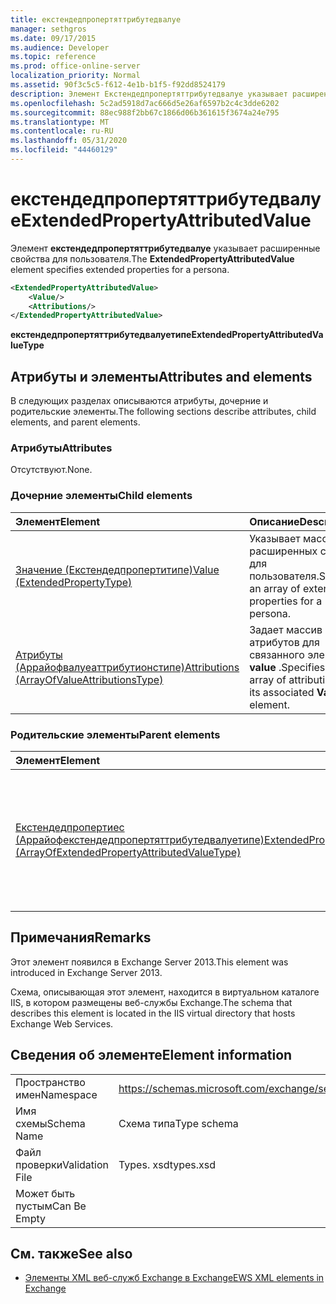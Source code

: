 ```yaml
---
title: екстендедпропертяттрибутедвалуе
manager: sethgros
ms.date: 09/17/2015
ms.audience: Developer
ms.topic: reference
ms.prod: office-online-server
localization_priority: Normal
ms.assetid: 90f3c5c5-f612-4e1b-b1f5-f92dd8524179
description: Элемент Екстендедпропертяттрибутедвалуе указывает расширенные свойства для пользователя.
ms.openlocfilehash: 5c2ad5918d7ac666d5e26af6597b2c4c3dde6202
ms.sourcegitcommit: 88ec988f2bb67c1866d06b361615f3674a24e795
ms.translationtype: MT
ms.contentlocale: ru-RU
ms.lasthandoff: 05/31/2020
ms.locfileid: "44460129"
---
```

# <a name="extendedpropertyattributedvalue"></a><span data-ttu-id="9b219-103">екстендедпропертяттрибутедвалуе</span><span class="sxs-lookup"><span data-stu-id="9b219-103">ExtendedPropertyAttributedValue</span></span>

<span data-ttu-id="9b219-104">Элемент **екстендедпропертяттрибутедвалуе** указывает расширенные свойства для пользователя.</span><span class="sxs-lookup"><span data-stu-id="9b219-104">The **ExtendedPropertyAttributedValue** element specifies extended properties for a persona.</span></span> 
  
```XML
<ExtendedPropertyAttributedValue>
    <Value/>
    <Attributions/>
</ExtendedPropertyAttributedValue>
```

 <span data-ttu-id="9b219-105">**екстендедпропертяттрибутедвалуетипе**</span><span class="sxs-lookup"><span data-stu-id="9b219-105">**ExtendedPropertyAttributedValueType**</span></span>
## <a name="attributes-and-elements"></a><span data-ttu-id="9b219-106">Атрибуты и элементы</span><span class="sxs-lookup"><span data-stu-id="9b219-106">Attributes and elements</span></span>

<span data-ttu-id="9b219-107">В следующих разделах описываются атрибуты, дочерние и родительские элементы.</span><span class="sxs-lookup"><span data-stu-id="9b219-107">The following sections describe attributes, child elements, and parent elements.</span></span>
  
### <a name="attributes"></a><span data-ttu-id="9b219-108">Атрибуты</span><span class="sxs-lookup"><span data-stu-id="9b219-108">Attributes</span></span>

<span data-ttu-id="9b219-109">Отсутствуют.</span><span class="sxs-lookup"><span data-stu-id="9b219-109">None.</span></span>
  
### <a name="child-elements"></a><span data-ttu-id="9b219-110">Дочерние элементы</span><span class="sxs-lookup"><span data-stu-id="9b219-110">Child elements</span></span>

|<span data-ttu-id="9b219-111">**Элемент**</span><span class="sxs-lookup"><span data-stu-id="9b219-111">**Element**</span></span>|<span data-ttu-id="9b219-112">**Описание**</span><span class="sxs-lookup"><span data-stu-id="9b219-112">**Description**</span></span>|
|:-----|:-----|
|[<span data-ttu-id="9b219-113">Значение (Екстендедпропертитипе)</span><span class="sxs-lookup"><span data-stu-id="9b219-113">Value (ExtendedPropertyType)</span></span>](value-extendedpropertytype.md) <br/> |<span data-ttu-id="9b219-114">Указывает массив расширенных свойств для пользователя.</span><span class="sxs-lookup"><span data-stu-id="9b219-114">Specifies an array of extended properties for a persona.</span></span>  <br/> |
|[<span data-ttu-id="9b219-115">Атрибуты (Аррайофвалуеаттрибутионстипе)</span><span class="sxs-lookup"><span data-stu-id="9b219-115">Attributions (ArrayOfValueAttributionsType)</span></span>](attributions-arrayofvalueattributionstype.md) <br/> |<span data-ttu-id="9b219-116">Задает массив атрибутов для связанного элемента **value** .</span><span class="sxs-lookup"><span data-stu-id="9b219-116">Specifies an array of attributions for its associated **Value** element.</span></span>  <br/> |
   
### <a name="parent-elements"></a><span data-ttu-id="9b219-117">Родительские элементы</span><span class="sxs-lookup"><span data-stu-id="9b219-117">Parent elements</span></span>

|<span data-ttu-id="9b219-118">**Элемент**</span><span class="sxs-lookup"><span data-stu-id="9b219-118">**Element**</span></span>|<span data-ttu-id="9b219-119">**Описание**</span><span class="sxs-lookup"><span data-stu-id="9b219-119">**Description**</span></span>|
|:-----|:-----|
|[<span data-ttu-id="9b219-120">Екстендедпропертиес (Аррайофекстендедпропертяттрибутедвалуетипе)</span><span class="sxs-lookup"><span data-stu-id="9b219-120">ExtendedProperties (ArrayOfExtendedPropertyAttributedValueType)</span></span>](extendedproperties-arrayofextendedpropertyattributedvaluetype.md) <br/> |<span data-ttu-id="9b219-121">Содержит расширенные свойства, используемые для операций с единым хранилищем контактов.</span><span class="sxs-lookup"><span data-stu-id="9b219-121">Contains the extended properties used for Unified Contact Store operations.</span></span>  <br/> |
   
## <a name="remarks"></a><span data-ttu-id="9b219-122">Примечания</span><span class="sxs-lookup"><span data-stu-id="9b219-122">Remarks</span></span>

<span data-ttu-id="9b219-123">Этот элемент появился в Exchange Server 2013.</span><span class="sxs-lookup"><span data-stu-id="9b219-123">This element was introduced in Exchange Server 2013.</span></span>
  
<span data-ttu-id="9b219-124">Схема, описывающая этот элемент, находится в виртуальном каталоге IIS, в котором размещены веб-службы Exchange.</span><span class="sxs-lookup"><span data-stu-id="9b219-124">The schema that describes this element is located in the IIS virtual directory that hosts Exchange Web Services.</span></span>
  
## <a name="element-information"></a><span data-ttu-id="9b219-125">Сведения об элементе</span><span class="sxs-lookup"><span data-stu-id="9b219-125">Element information</span></span>

|||
|:-----|:-----|
|<span data-ttu-id="9b219-126">Пространство имен</span><span class="sxs-lookup"><span data-stu-id="9b219-126">Namespace</span></span>  <br/> |https://schemas.microsoft.com/exchange/services/2006/types  <br/> |
|<span data-ttu-id="9b219-127">Имя схемы</span><span class="sxs-lookup"><span data-stu-id="9b219-127">Schema Name</span></span>  <br/> |<span data-ttu-id="9b219-128">Схема типа</span><span class="sxs-lookup"><span data-stu-id="9b219-128">Type schema</span></span>  <br/> |
|<span data-ttu-id="9b219-129">Файл проверки</span><span class="sxs-lookup"><span data-stu-id="9b219-129">Validation File</span></span>  <br/> |<span data-ttu-id="9b219-130">Types. xsd</span><span class="sxs-lookup"><span data-stu-id="9b219-130">types.xsd</span></span>  <br/> |
|<span data-ttu-id="9b219-131">Может быть пустым</span><span class="sxs-lookup"><span data-stu-id="9b219-131">Can Be Empty</span></span>  <br/> ||
   
## <a name="see-also"></a><span data-ttu-id="9b219-132">См. также</span><span class="sxs-lookup"><span data-stu-id="9b219-132">See also</span></span>



- [<span data-ttu-id="9b219-133">Элементы XML веб-служб Exchange в Exchange</span><span class="sxs-lookup"><span data-stu-id="9b219-133">EWS XML elements in Exchange</span></span>](ews-xml-elements-in-exchange.md)

